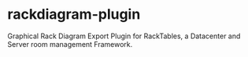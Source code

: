 # rackdiagram-plugin
Graphical Rack Diagram Export Plugin for RackTables, a Datacenter and Server room management Framework.
